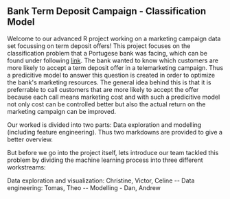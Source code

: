 ## Bank Term Deposit Campaign - Classification Model

Welcome to our advanced R project working on a marketing campaign data set focussing on term deposit offers! This project focuses on the classification problem that a Portugese bank was facing, which can be found under following [link](https://archive.ics.uci.edu/ml/datasets/bank+marketing#). The bank wanted to know which customers are more likely to accept a term deposit offer in a telemarketing campaign. Thus a predicitive model to answer this question is created in order to optimize the bank's marketing resources. The general idea behind this is that it is preferrable to call customers that are more likely to accept the offer because each call means marketing cost and with such a predicitive model not only cost can be controlled better but also the actual return on the marketing campaign can be improved.

Our worked is divided into two parts: Data exploration and modelling (including feature engineering). Thus two markdowns are provided to give a better overview.

But before we go into the project itself, lets introduce our team tackled this problem by dividing the machine learning process into three different workstreams:

Data exploration and visualization: Christine, Victor, Celine -- Data engineering: Tomas, Theo -- Modelling - Dan, Andrew
